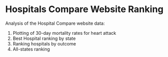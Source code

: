 # Hospitals Compare Website Ranking
Analysis of the Hospital Compare website data: 
1) Plotting of 30-day mortality rates for heart attack 
2) Best Hospital ranking by state 
3) Ranking hospitals by outcome 
4) All-states ranking

